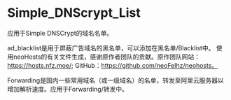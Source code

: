 # Simple_DNScrypt_List
应用于Simple DNSCrypt的域名名单。

ad_blacklist是用于屏蔽广告域名的黑名单，可以添加在黑名单/Blacklist中。
使用neoHosts的有关文件生成，感谢原作者团队的贡献。原作团队网站：https://hosts.nfz.moe/; GitHub：https://github.com/neoFelhz/neohosts。

Forwarding是国内一些常用域名（或一级域名）的名单，转发至阿里云服务器以增加解析速度。应用于Forwarding/转发中。
